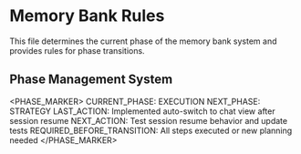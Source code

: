 # Memory Bank Rules

This file determines the current phase of the memory bank system and provides rules for phase transitions.

## Phase Management System
<PHASE_MARKER>
CURRENT_PHASE: EXECUTION
NEXT_PHASE: STRATEGY
LAST_ACTION: Implemented auto-switch to chat view after session resume
NEXT_ACTION: Test session resume behavior and update tests
REQUIRED_BEFORE_TRANSITION: All steps executed or new planning needed
</PHASE_MARKER>